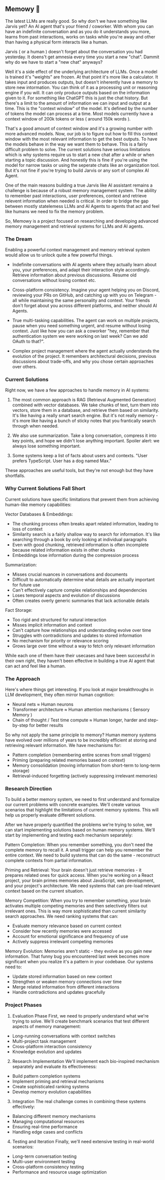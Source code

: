 ## Memowy 💖

The latest LLMs are really good. So why don't we have something like Jarvis yet? An AI agent that's your friend / coworker. With whom you can have an indefinite conversation and as you do it understands you more, learns from past interactions, works on tasks while you're away and other than having a physical form interacts like a human.

Jarvis ( or a human ) doesn't forget about the conversation you had yesterday. It doens't get amnesia every time you start a new "chat". Dammit why do we have to start a "new chat" anyways?

Well it's a side effect of the underlying architecture of LLMs. Once a model is trained it's "weights" are frozen. At that point it's more like a calculator. It takes input and produces outputs, but doesn't inherently have a memory to store new intormation. You can think of it as a processing unit or reasoning engine if you will. It can only produce outputs based on the information given to it. For something like ChatGPT this is just the chat history. But there's a limit to the amount of information we can input and output at a time. This is the "context window" of the model. It's defined by the number of tokens the model can process at a time. Most models currently have a context window of 200k tokens or less ( around 150k words ).

That's a good amount of context window and it's a growing number with more advanced models. Now, our job is to figure out how to fill this context window with the most relevant information to get the best outputs. To have the models behave in the way we want them to behave. This is a fairly difficult problem to solve. The current solutions have serious limitations which is why systems require us to start a new chat after a while or when starting a topic discussion. And honestly this is fine if you're using the model for narrow tasks or using the seperate chats like an organization tool. But it's not fine if you're trying to build Jarvis or any sort of complex AI Agent.

One of the main reasons building a true Jarvis like AI assistant remains a challenge is because of a robust memory management system. The ability to remember past interactions, user preferences, context and retrieve relevent information when needed is critical. In order to bridge the gap between mostly statelemess LLMs and AI Agents to agents that act and feel like humans we need to fix the memory problem.

So, Memowy is a project focused on researching and developing advanced memory management and retrieval systems for LLMs and AI agents.

### The Dream

Enabling a powerful context management and memory retrieval system would allow us to unlock quite a few powerful things.

- Indefinite conversations with AI agents where they actually learn about you, your preferences, and adapt their interaction style accordingly. Retrieve information about previous discussions. Resume old conversations without losing context etc.

- Cross-platform consistency. Imagine your agent helping you on Discord, reviewing your PRs on GitHub, and catching up with you on Telegram - all while maintaining the same personality and context. Your friends don't forget about you across different platforms, and neither should AI Agents.

- True multi-tasking capabilities. The agent can work on multiple projects, pause when you need something urgent, and resume without losing context. Just like how you can ask a coworker "hey, remember that authentication system we were working on last week? Can we add OAuth to that?".

- Complex project management where the agent actually understands the evolution of the project. It remembers architectural decisions, previous discussions about trade-offs, and why you chose certain approaches over others.

### Current Solutions

Right now, we have a few approaches to handle memory in AI systems:

1. The most common approach is RAG (Retrieval Augmented Generation) combined with vector databases. We take chunks of text, turn them into vectors, store them in a database, and retrieve them based on similarity. It's like having a really smart search engine. But it's not really memory - it's more like having a bunch of sticky notes that you frantically search through when needed.

2. We also use summarization. Take a long conversation, compress it into key points, and hope we didn't lose anything important. Spoiler alert: we always lose something important.

3. Some systems keep a list of facts about users and contexts. "User prefers TypeScript. User has a dog named Max."

These approaches are useful tools, but they're not enough but they have shortfalls.

### Why Current Solutions Fall Short

Current solutions have specific limitations that prevent them from achieving human-like memory capabilities:

Vector Databases & Embeddings:

- The chunking process often breaks apart related information, leading to loss of context
- Similarity search is a fairly shallow way to search for information. It's like searching through a book by only looking at individual paragraphs
- Even with good chunking, retrieved information is often incomplete because related information exists in other chunks
- Embeddings lose information during the compression process

Summarization:

- Misses crucial nuances in conversations and documents
- Difficult to automatically determine what details are actually important for future use
- Can't effectively capture complex relationships and dependencies
- Loses temporal aspects and evolution of discussions
- Often creates overly generic summaries that lack actionable details

Fact Storage:

- Too rigid and structured for natural interaction
- Misses implicit information and context
- Can't capture how relationships and understanding evolve over time
- Struggles with contradictions and updates to stored information
- No mechanism for priority or relevance scoring
- Grows large over time without a way to fetch only relevant information

While each one of them have their usecases and have been successful in their own right, they haven't been effective in building a true AI agent that can act and feel like a human.

### The Approach

Here's where things get interesting. If you look at major breakthroughs in LLM development, they often mirror human cognition:

- Neural nets ≈ Human neurons
- Transformer architecture ≈ Human attention mechanisms ( Sensory Memory )
- Chain of thought / Test time compute ≈ Human longer, harder and step-by-step for better results

So why not apply the same principle to memory? Human memory systems have evolved over millions of years to be incredibly efficient at storing and retrieving relevant information. We have mechanisms for:

- Pattern completion (remembering entire scenes from small triggers)
- Priming (preparing related memories based on context)
- Memory consolidation (moving information from short-term to long-term storage)
- Retrieval-induced forgetting (actively suppressing irrelevant memories)

### Research Direction

To build a better memory system, we need to first understand and formalize our current problems with concrete examples. We'll create various scenarios that highlight the limitations of current memory systems. This will help us properly evaluate different solutions.

After we have properly quantified the problems we're trying to solve, we can start implementing solutions based on human memory systems. We'll start by implementing and testing each mechanism separately:

Pattern Completion:
When you remember something, you don't need the complete memory to recall it. A small trigger can help you remember the entire context. We need to build systems that can do the same - reconstruct complete contexts from partial information.

Priming and Retrieval:
Your brain doesn't just retrieve memories - it prepares related ones for quick access. When you're working on a React project, your brain primes memories about JavaScript, web development, and your project's architecture. We need systems that can pre-load relevant context based on the current situation.

Memory Competition:
When you try to remember something, your brain activates multiple competing memories and then selectively filters out irrelevant ones. This is way more sophisticated than current similarity search approaches. We need ranking systems that can:

- Evaluate memory relevance based on current context
- Consider how recently memories were accessed
- Account for emotional significance and frequency of use
- Actively suppress irrelevant competing memories

Memory Evolution:
Memories aren't static - they evolve as you gain new information. That funny bug you encountered last week becomes more significant when you realize it's a pattern in your codebase. Our systems need to:

- Update stored information based on new context
- Strengthen or weaken memory connections over time
- Merge related information from different interactions
- Handle contradictions and updates gracefully

### Project Phases

1. Evaluation Phase
   First, we need to properly understand what we're trying to solve. We'll create benchmark scenarios that test different aspects of memory management:

- Long-running conversations with context switches
- Multi-project task management
- Cross-platform interaction consistency
- Knowledge evolution and updates

2. Research Implementation
   We'll implement each bio-inspired mechanism separately and evaluate its effectiveness:

- Build pattern completion systems
- Implement priming and retrieval mechanisms
- Create sophisticated ranking systems
- Develop memory evolution capabilities

3. Integration
   The real challenge comes in combining these systems effectively:

- Balancing different memory mechanisms
- Managing computational resources
- Ensuring real-time performance
- Handling edge cases and conflicts

4. Testing and Iteration
   Finally, we'll need extensive testing in real-world scenarios:

- Long-term conversation testing
- Multi-user environment testing
- Cross-platform consistency testing
- Performance and resource usage optimization
